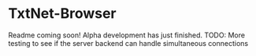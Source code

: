 # TxtNet-Browser

Readme coming soon! Alpha development has just finished.
TODO: More testing to see if the server backend can handle simultaneous connections
